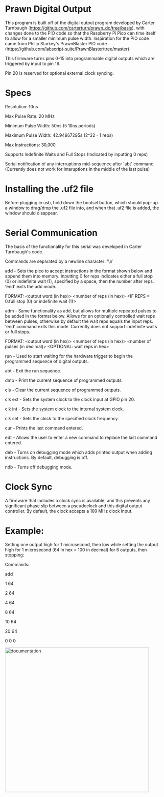 # Prawn Digital Output

This program is built off of the digital output program developed by Carter Turnbaugh (https://github.com/carterturn/prawn_do/tree/basis), with changes done to the PIO code so that the Raspberry Pi Pico can time itself to allow for a smaller minimum pulse width. Inspiration for the PIO code came from Philip Starkey's PrawnBlaster PIO code (https://github.com/labscript-suite/PrawnBlaster/tree/master). 

This firmware turns pins 0-15 into programmable digital outputs which are triggered by input to pin 16.

Pin 20 is reserved for optional external clock syncing.

# Specs
Resolution: 10ns

Max Pulse Rate: 20 MHz

Minimum Pulse Width: 50ns (5 10ns periods)

Maximum Pulse Width: 42.94967295s (2^32 - 1 reps)

Max Instructions: 30,000

Supports Indefinite Waits and Full Stops (Indicated by inputting 0 reps)

Serial notification of any interruptions mid-sequence after 'abt' command (Currently does not work for interuptions in the middle of the last pulse)

# Installing the .uf2 file
Before plugging in usb, hold down the bootsel button, which should pop-up a window to drag/drop the .uf2 file into, and when that .uf2 file is added, the window should disappear.

# Serial Communication
The basis of the functionality for this serial was developed in Carter Turnbaugh's code.

Commands are separated by a newline character: '\n'

add - Sets the pico to accept instructions in the format shown below and append them into memory. Inputting 0 for reps indicates either a full stop (0) or indefinite wait (1), specified by a space, then the number after reps. 'end' exits the add mode.

FORMAT: <output word (in hex)> <number of reps (in hex)> <IF REPS = 0:full stop (0) or indefinite wait (1)>

adm - Same functionality as add, but allows for multiple repeated pulses to be added in the format below. Allows for an optionally controlled wait reps between pulses, otherwise by default the wait reps equals the input reps. 'end' command exits this mode. Currently does not support indefinite waits or full stops.

FORMAT: <output word (in hex)> <number of reps (in hex)> <number of pulses (in decimal)> <OPTIONAL: wait reps in hex>

run - Used to start waiting for the hardware trigger to begin the programmed sequence of digital outputs.

abt - Exit the run sequence.

dmp - Print the current sequence of programmed outputs.

cls - Clear the current sequence of programmed outputs.

clk ext - Sets the system clock to the clock input at GPIO pin 20.

clk int - Sets the system clock to the internal system clock.

clk set <clock frequency in decimal> - Sets the clock to the specified clock frequency.

cur - Prints the last command entered.

edt - Allows the user to enter a new command to replace the last command entered.

deb - Turns on debugging mode which adds printed output when adding instructions. By default, debugging is off.

ndb - Turns off debugging mode.

# Clock Sync
A firmware that includes a clock sync is available, and this prevents any significant phase slip between a pseudoclock and this digital output controller. By default, the clock accepts a 100 MHz clock input.

# Example:
Setting one output high for 1 microsecond, then low while setting the output high for 1 microsecond (64 in hex = 100 in decimal) for 6 outputs, then stopping:

Commands:

add

1 64

2 64

4 64

8 64

10 64

20 64

0 0 0

<img width="470" alt="documentation" src="https://github.com/pmiller2022/prawn_digital_output/assets/75953337/932b784f-346f-4598-8679-b857578e0291">

